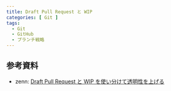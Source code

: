 ```yaml
---
title: Draft Pull Request と WIP
categories: [ Git ]
tags:
  - Git
  - GitHub
  - ブランチ戦略
---
```






## 参考資料
- zenn: [Draft Pull Request と WIP を使い分けて透明性を上げる](https://zenn.dev/babyjob/articles/873bf6194e26a7)
